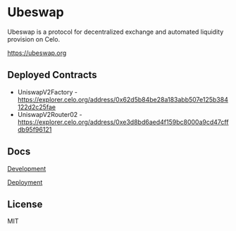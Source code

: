 # Ubeswap

Ubeswap is a protocol for decentralized exchange and automated liquidity provision on Celo.

https://ubeswap.org

## Deployed Contracts

- UniswapV2Factory - https://explorer.celo.org/address/0x62d5b84be28a183abb507e125b384122d2c25fae
- UniswapV2Router02 - https://explorer.celo.org/address/0xe3d8bd6aed4f159bc8000a9cd47cffdb95f96121

## Docs

[Development](docs/DEVELOPMENT.md)

[Deployment](docs/DEPLOYMENT.md)

## License

MIT
